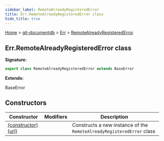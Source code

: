 ```yaml
---
sidebar_label: RemoteAlreadyRegisteredError
title: Err.RemoteAlreadyRegisteredError class
hide_title: true
---
```


[Home](./index.md) &gt; [git-documentdb](./git-documentdb.md) &gt; [Err](./git-documentdb.err.md) &gt; [RemoteAlreadyRegisteredError](./git-documentdb.err.remotealreadyregisterederror.md)

## Err.RemoteAlreadyRegisteredError class


<b>Signature:</b>

```typescript
export class RemoteAlreadyRegisteredError extends BaseError 
```
<b>Extends:</b>

BaseError

## Constructors

|  Constructor | Modifiers | Description |
|  --- | --- | --- |
|  [(constructor)(url)](./git-documentdb.err.remotealreadyregisterederror._constructor_.md) |  | Constructs a new instance of the <code>RemoteAlreadyRegisteredError</code> class |

